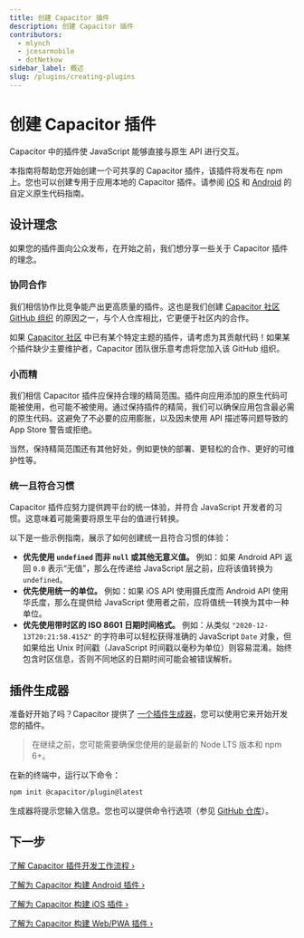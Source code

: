 ```yaml
---
title: 创建 Capacitor 插件
description: 创建 Capacitor 插件
contributors:
  - mlynch
  - jcesarmobile
  - dotNetkow
sidebar_label: 概述
slug: /plugins/creating-plugins
---
```


# 创建 Capacitor 插件

Capacitor 中的插件使 JavaScript 能够直接与原生 API 进行交互。

本指南将帮助您开始创建一个可共享的 Capacitor 插件，该插件将发布在 npm 上。您也可以创建专用于应用本地的 Capacitor 插件。请参阅 [iOS](/main/ios/custom-code.md) 和 [Android](/main/android/custom-code.md) 的自定义原生代码指南。

## 设计理念

如果您的插件面向公众发布，在开始之前，我们想分享一些关于 Capacitor 插件的理念。

### 协同合作

我们相信协作比竞争能产出更高质量的插件。这也是我们创建 [Capacitor 社区 GitHub 组织](https://github.com/capacitor-community) 的原因之一，与个人仓库相比，它更便于社区内的合作。

如果 [Capacitor 社区](https://github.com/capacitor-community) 中已有某个特定主题的插件，请考虑为其贡献代码！如果某个插件缺少主要维护者，Capacitor 团队很乐意考虑将您加入该 GitHub 组织。

### 小而精

我们相信 Capacitor 插件应保持合理的精简范围。插件向应用添加的原生代码可能被使用，也可能不被使用。通过保持插件的精简，我们可以确保应用包含最必需的原生代码。这避免了不必要的应用膨胀，以及因未使用 API 描述等问题导致的 App Store 警告或拒绝。

当然，保持精简范围还有其他好处，例如更快的部署、更轻松的合作、更好的可维护性等。

### 统一且符合习惯

Capacitor 插件应努力提供跨平台的统一体验，并符合 JavaScript 开发者的习惯。这意味着可能需要将原生平台的值进行转换。

以下是一些示例指南，展示了如何创建统一且符合习惯的体验：

- **优先使用 `undefined` 而非 `null` 或其他无意义值。** 例如：如果 Android API 返回 `0.0` 表示“无值”，那么在传递给 JavaScript 层之前，应将该值转换为 `undefined`。
- **优先使用统一的单位。** 例如：如果 iOS API 使用摄氏度而 Android API 使用华氏度，那么在提供给 JavaScript 使用者之前，应将值统一转换为其中一种单位。
- **优先使用带时区的 ISO 8601 日期时间格式。** 例如：从类似 `"2020-12-13T20:21:58.415Z"` 的字符串可以轻松获得准确的 JavaScript `Date` 对象，但如果给出 Unix 时间戳（JavaScript 时间戳以毫秒为单位）则容易混淆。始终包含时区信息，否则不同地区的日期时间可能会被错误解析。

## 插件生成器

准备好开始了吗？Capacitor 提供了 [一个插件生成器](https://github.com/ionic-team/create-capacitor-plugin)，您可以使用它来开始开发您的插件。

> 在继续之前，您可能需要确保您使用的是最新的 Node LTS 版本和 npm 6+。

在新的终端中，运行以下命令：

```bash
npm init @capacitor/plugin@latest
```

生成器将提示您输入信息。您也可以提供命令行选项（参见 [GitHub 仓库](https://github.com/ionic-team/create-capacitor-plugin/)）。

## 下一步

[了解 Capacitor 插件开发工作流程 &#8250;](/plugins/creating-plugins/development-workflow.md)

[了解为 Capacitor 构建 Android 插件 &#8250;](/plugins/creating-plugins/android-guide.md)

[了解为 Capacitor 构建 iOS 插件 &#8250;](/plugins/creating-plugins/ios-guide.md)

[了解为 Capacitor 构建 Web/PWA 插件 &#8250;](/plugins/creating-plugins/web-guide.md)